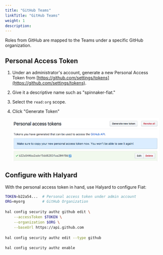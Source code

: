 ```yaml
---
title: "GitHub Teams"
linkTitle: "GitHub Teams"
weight: 1
description:
---
```


Roles from GitHub are mapped to the Teams under a specific GitHub organization.

## Personal Access Token

1. Under an administrator's account, generate a new Personal Access Token from
[https://github.com/settings/tokens](https://github.com/settings/tokens).
1. Give it a descriptive name such as "spinnaker-fiat."
1. Select the `read:org` scope.
1. Click "Generate Token"

    ![GitHub personal access token](personal-access-token.png)

## Configure with Halyard

With the personal access token in hand, use Halyard to configure Fiat:

```bash
TOKEN=b22a54...  # Personal access token under admin account
ORG=myorg        # GitHub Organization

hal config security authz github edit \
    --accessToken $TOKEN \
    --organization $ORG \
    --baseUrl https://api.github.com

hal config security authz edit --type github

hal config security authz enable
```
